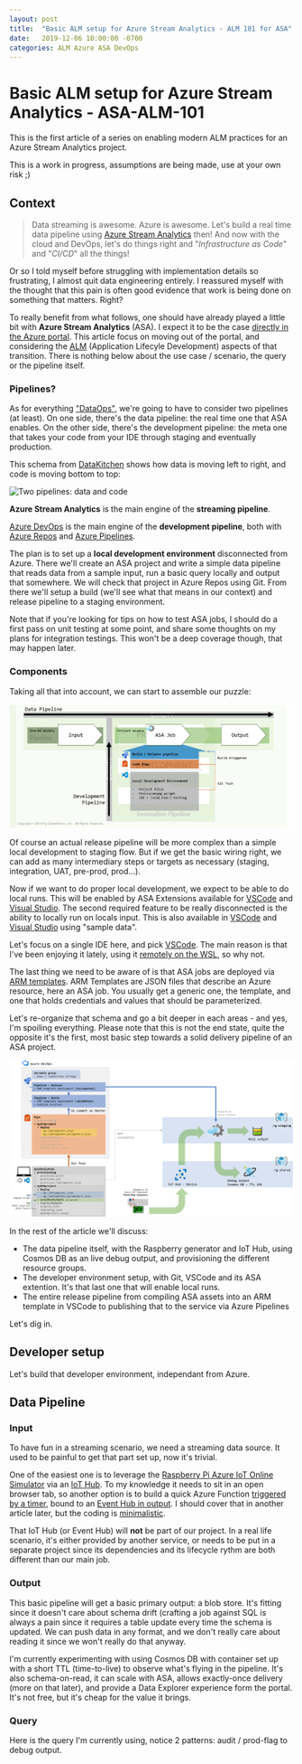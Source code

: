 ```yaml
---
layout: post
title:  "Basic ALM setup for Azure Stream Analytics - ALM 101 for ASA"
date:   2019-12-06 10:00:00 -0700
categories: ALM Azure ASA DevOps
---
```


# Basic ALM setup for Azure Stream Analytics - ASA-ALM-101

This is the first article of a series on enabling modern ALM practices for an Azure Stream Analytics project.

This is a work in progress, assumptions are being made, use at your own risk ;)

## Context

> Data streaming is awesome. Azure is awesome. Let's build a real time data pipeline using [Azure Stream Analytics](https://docs.microsoft.com/en-us/azure/stream-analytics/stream-analytics-introduction) then! And now with the cloud and DevOps, let's do things right and "*Infrastructure as Code*" and "*CI/CD*" all the things!

Or so I told myself before struggling with implementation details so frustrating, I almost quit data engineering entirely. I reassured myself with the thought that this pain is often good evidence that work is being done on something that matters. Right?

To really benefit from what follows, one should have already played a little bit with **Azure Stream Analytics** (ASA). I expect it to be the case [directly in the Azure portal](https://docs.microsoft.com/en-us/azure/stream-analytics/stream-analytics-quick-create-portal). This article focus on moving out of the portal, and considering the [ALM](https://en.wikipedia.org/wiki/Application_lifecycle_management) (Application Lifecyle Development) aspects of that transition. There is nothing below about the use case / scenario, the query or the pipeline itself.

### Pipelines?

As for everything ["DataOps"](https://medium.com/data-ops/why-do-dataops-8d4542eec3e5), we're going to have to consider two pipelines (at least). On one side, there's the data pipeline: the real time one that ASA enables. On the other side, there's the development pipeline: the meta one that takes your code from your IDE through staging and eventually production.

This schema from [DataKitchen](https://medium.com/data-ops) shows how data is moving left to right, and code is moving bottom to top:

![Two pipelines: data and code](https://miro.medium.com/proxy/1*Oo_SUpo729y9iuW14tUFwQ.png)

**Azure Stream Analytics** is the main engine of the **streaming pipeline**.

[Azure DevOps](https://dev.azure.com) is the main engine of the **development pipeline**, both with [Azure Repos](https://azure.microsoft.com/en-us/services/devops/repos/) and [Azure Pipelines](https://azure.microsoft.com/en-us/services/devops/pipelines/).

The plan is to set up a **local development environment** disconnected from Azure. There we'll create an ASA project and write a simple data pipeline that reads data from a sample input, run a basic query locally and output that somewhere. We will check that project in Azure Repos using Git. From there we'll setup a build (we'll see what that means in our context) and release pipeline to a staging environment.

Note that if you're looking for tips on how to test ASA jobs, I should do a first pass on unit testing at some point, and share some thoughts on my plans for integration testings. This won't be a deep coverage though, that may happen later.

### Components

Taking all that into account, we can start to assemble our puzzle:

![Schema](https://github.com/Fleid/fleid.github.io/blob/master/_posts/201912_asa_alm101/asa_alm099.png?raw=true)

Of course an actual release pipeline will be more complex than a simple local development to staging flow. But if we get the basic wiring right, we can add as many intermediary steps or targets as necessary (staging, integration, UAT, pre-prod, prod...).

Now if we want to do proper local development, we expect to be able to do local runs. This will be enabled by ASA Extensions available for [VSCode](https://docs.microsoft.com/en-us/azure/stream-analytics/quick-create-vs-code) and [Visual Studio](https://docs.microsoft.com/en-us/azure/stream-analytics/stream-analytics-quick-create-vs). The second required feature to be really disconnected is the ability to locally run on locals input. This is also available in [VSCode](https://docs.microsoft.com/en-us/azure/stream-analytics/vscode-local-run) and [Visual Studio](https://docs.microsoft.com/en-us/azure/stream-analytics/stream-analytics-vs-tools-local-run) using "sample data".

Let's focus on a single IDE here, and pick [VSCode](https://code.visualstudio.com/). The main reason is that I've been enjoying it lately, using it [remotely on the WSL](https://www.hanselman.com/blog/VisualStudioCodeRemoteDevelopmentMayChangeEverything.aspx), so why not.

The last thing we need to be aware of is that ASA jobs are deployed via [ARM templates](https://docs.microsoft.com/en-us/azure/azure-resource-manager/). ARM Templates are JSON files that describe an Azure resource, here an ASA job. You usually get a generic one, the template, and one that holds credentials and values that should be parameterized.

Let's re-organize that schema and go a bit deeper in each areas - and yes, I'm spoiling everything. Please note that this is not the end state, quite the opposite it's the first, most basic step towards a solid delivery pipeline of an ASA project.

![Schema](https://github.com/Fleid/fleid.github.io/blob/master/_posts/201912_asa_alm101/asa_alm100.png?raw=true)

In the rest of the article we'll discuss:

- The data pipeline itself, with the Raspberry generator and IoT Hub, using Cosmos DB as an live debug output, and provisioning the different resource groups.
- The developer environment setup, with Git, VSCode and its ASA extention. It's that last one that will enable local runs.
- The entire release pipeline from compiling ASA assets into an ARM template in VSCode to publishing that to the service via Azure Pipelines

Let's dig in.

## Developer setup

Let's build that developer environment, independant from Azure.


## Data Pipeline

### Input

To have fun in a streaming scenario, we need a streaming data source. It used to be painful to get that part set up, now it's trivial. 

One of the easiest one is to leverage the [Raspberry Pi Azure IoT Online Simulator](https://docs.microsoft.com/en-us/azure/stream-analytics/stream-analytics-quick-create-portal#run-the-iot-simulator) via an [IoT Hub](https://docs.microsoft.com/en-us/azure/stream-analytics/stream-analytics-quick-create-portal#prepare-the-input-data). To my knowledge it needs to sit in an open browser tab, so another option is to build a quick Azure Function [triggered by a timer](https://docs.microsoft.com/en-us/azure/azure-functions/functions-create-scheduled-function), bound to an [Event Hub in output](https://docs.microsoft.com/en-us/azure/azure-functions/functions-bindings-event-hubs#output). I should cover that in another article later, but the coding is [minimalistic](https://docs.microsoft.com/en-us/azure/azure-functions/functions-bindings-event-hubs#output---c-example).

That IoT Hub (or Event Hub) will **not** be part of our project. In a real life scenario, it's either provided by another service, or needs to be put in a separate project since its dependencies and its lifecycle rythm are both different than our main job.

### Output

This basic pipeline will get a basic primary output: a blob store. It's fitting since it doesn't care about schema drift (crafting a job against SQL is always a pain since it requires a table update every time the schema is updated. We can push data in any format, and we don't really care about reading it since we won't really do that anyway.

I'm currently experimenting with using Cosmos DB with container set up with a short TTL (time-to-live) to observe what's flying in the pipeline. It's also schema-on-read, it can scale with ASA, allows exactly-once delivery (more on that later), and provide a Data Explorer experience form the portal. It's not free, but it's cheap for the value it brings.

###  Query

Here is the query I'm currently using, notice 2 patterns: audit / prod-flag to debug output.







